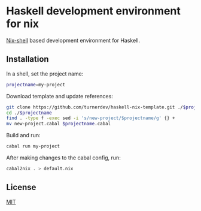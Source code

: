 # Haskell development environment for nix 

[Nix-shell](https://nixos.wiki/wiki/Development_environment_with_nix-shell) based development environment for Haskell.

## Installation
In a shell, set the project name:
```bash
projectname=my-project
```

Download template and update references:
```bash
git clone https://github.com/turnerdev/haskell-nix-template.git ./$projectname
cd ./$projectname
find . -type f -exec sed -i 's/new-project/$projectname/g' {} +
mv new-project.cabal $projectname.cabal
```

Build and run:
```bash
cabal run my-project
```

After making changes to the cabal config, run:
```bash
cabal2nix . > default.nix
```

## License
[MIT](https://choosealicense.com/licenses/mit/)

